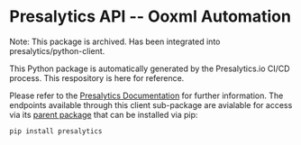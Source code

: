 # Presalytics API -- Ooxml Automation
Note: This package is archived. Has been integrated into presalytics/python-client.

This Python package is automatically generated by the Presalytics.io CI/CD process.  This respository is here for reference.

Please refer to the [Presalytics Documentation](https://presalytics.io/docs) for further information.  The endpoints available through this client sub-package are avialable for access via its [parent package](https://github.com/presalytics/ooxml-automation-python-client) that can be installed via pip:

~~~~bash
pip install presalytics
~~~~


